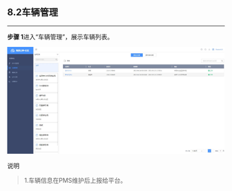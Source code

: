## 8.2车辆管理

---

**步骤 1**进入“车辆管理”，展示车辆列表。

![](/assets/che-liang-guan-li.jpg)

说明

> 1.车辆信息在PMS维护后上报给平台。



